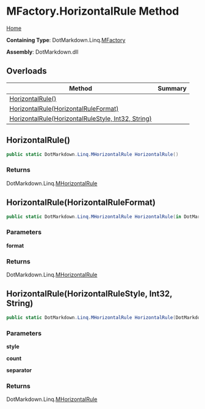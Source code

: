 # MFactory\.HorizontalRule Method

[Home](../../../../README.md)

**Containing Type**: DotMarkdown\.Linq\.[MFactory](../README.md)

**Assembly**: DotMarkdown\.dll

## Overloads

| Method | Summary |
| ------ | ------- |
| [HorizontalRule()](#DotMarkdown_Linq_MFactory_HorizontalRule) | |
| [HorizontalRule(HorizontalRuleFormat)](#DotMarkdown_Linq_MFactory_HorizontalRule_DotMarkdown_HorizontalRuleFormat__) | |
| [HorizontalRule(HorizontalRuleStyle, Int32, String)](#DotMarkdown_Linq_MFactory_HorizontalRule_DotMarkdown_HorizontalRuleStyle_System_Int32_System_String_) | |

## HorizontalRule\(\) <a name="DotMarkdown_Linq_MFactory_HorizontalRule"></a>

```csharp
public static DotMarkdown.Linq.MHorizontalRule HorizontalRule()
```

### Returns

DotMarkdown\.Linq\.[MHorizontalRule](../../MHorizontalRule/README.md)

## HorizontalRule\(HorizontalRuleFormat\) <a name="DotMarkdown_Linq_MFactory_HorizontalRule_DotMarkdown_HorizontalRuleFormat__"></a>

```csharp
public static DotMarkdown.Linq.MHorizontalRule HorizontalRule(in DotMarkdown.HorizontalRuleFormat format)
```

### Parameters

**format**

### Returns

DotMarkdown\.Linq\.[MHorizontalRule](../../MHorizontalRule/README.md)

## HorizontalRule\(HorizontalRuleStyle, Int32, String\) <a name="DotMarkdown_Linq_MFactory_HorizontalRule_DotMarkdown_HorizontalRuleStyle_System_Int32_System_String_"></a>

```csharp
public static DotMarkdown.Linq.MHorizontalRule HorizontalRule(DotMarkdown.HorizontalRuleStyle style, int count = 3, string separator = " ")
```

### Parameters

**style**

**count**

**separator**

### Returns

DotMarkdown\.Linq\.[MHorizontalRule](../../MHorizontalRule/README.md)

